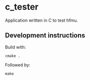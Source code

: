 # c_tester
Application written in C to test hfmu.

## Development instructions
Build with:
```shell
cmake .
```

Followed by:
```shell
make
```
